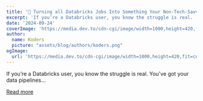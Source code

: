 ```yaml
---
title: '🚀 Turning all Databricks Jobs Into Something Your Non-Tech-Savvy Team Can Actually Use 🤖'
excerpt: 'If you’re a Databricks user, you know the struggle is real.     You’ve got your data pipelines...'
date: '2024-09-24'
coverImage: 'https://media.dev.to/cdn-cgi/image/width=1000,height=420,fit=cover,gravity=auto,format=auto/https%3A%2F%2Fdev-to-uploads.s3.amazonaws.com%2Fuploads%2Farticles%2Fqy2swh9an05htrywn356.gif'
author:
  name: Koders
  picture: "assets/blog/authors/koders.png"
ogImage:
  url: 'https://media.dev.to/cdn-cgi/image/width=1000,height=420,fit=cover,gravity=auto,format=auto/https%3A%2F%2Fdev-to-uploads.s3.amazonaws.com%2Fuploads%2Farticles%2Fqy2swh9an05htrywn356.gif'
---
```


If you’re a Databricks user, you know the struggle is real.     You’ve got your data pipelines...

[Read more](https://dev.to/taipy/turning-all-databricks-jobs-into-something-your-non-tech-savvy-team-can-actually-use-4fdm)
